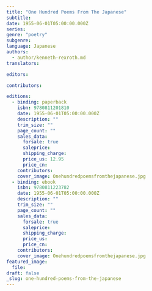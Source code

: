 ```yaml
---
title: "One Hundred Poems From The Japanese"
subtitle:
date: 1955-06-01T05:00:00.000Z
series:
genre: "poetry"
subgenre:
language: Japanese
authors:
  - author/kenneth-rexroth.md
translators:

editors:

contributors:

editions:
  - binding: paperback
    isbn: 9780811201810
    date: 1955-06-01T05:00:00.000Z
    description: ""
    trim_size: ""
    page_count: ""
    sales_data:
      forsale: true
      saleprice:
      shipping_charge:
      price_us: 12.95
      price_cn:
    contributors:
    cover_image: Onehundredpoemsfromthejapanese.jpg
  - binding: ebook
    isbn: 9780811223782
    date: 1955-06-01T05:00:00.000Z
    description: ""
    trim_size: ""
    page_count: ""
    sales_data:
      forsale: true
      saleprice:
      shipping_charge:
      price_us:
      price_cn:
    contributors:
    cover_image: Onehundredpoemsfromthejapanese.jpg
featured_image:
  file:
draft: false
_slug: one-hundred-poems-from-the-japanese
---
```


